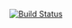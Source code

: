 [![Build Status](https://dev.azure.com/edwin9870/myanimelist-api/_apis/build/status/edwin9870.myanimelist-api)](https://dev.azure.com/edwin9870/myanimelist-api/_build/latest?definitionId=1)
